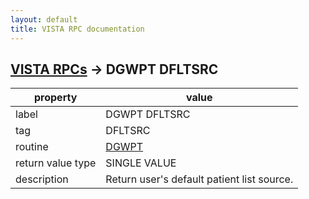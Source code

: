 ```yaml
---
layout: default
title: VISTA RPC documentation
---
```




## [VISTA RPCs](TableOfContent.md) &#8594; DGWPT DFLTSRC 

 property | value 
--- | --- 
 label | DGWPT DFLTSRC
 tag | DFLTSRC
 routine | [DGWPT](http://code.osehra.org/dox/Routine_DGWPT_source.html)
 return value type | SINGLE VALUE
 description | Return user's default patient list source.